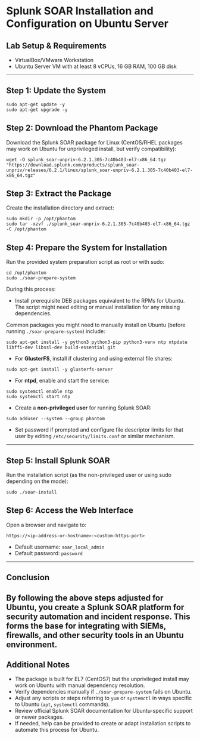 # Splunk SOAR Installation and Configuration on Ubuntu Server

## Lab Setup & Requirements

- VirtualBox/VMware Workstation  
- Ubuntu Server VM with at least 8 vCPUs, 16 GB RAM, 100 GB disk  

---

## Step 1: Update the System
```
sudo apt-get update -y
sudo apt-get upgrade -y
```
## Step 2: Download the Phantom Package
Download the Splunk SOAR package for Linux (CentOS/RHEL packages may work on Ubuntu for unprivileged install, but verify compatibility):
```
wget -O splunk_soar-unpriv-6.2.1.305-7c40b403-el7-x86_64.tgz "https://download.splunk.com/products/splunk_soar-unpriv/releases/6.2.1/linux/splunk_soar-unpriv-6.2.1.305-7c40b403-el7-x86_64.tgz"
```
## Step 3: Extract the Package
Create the installation directory and extract:
```
sudo mkdir -p /opt/phantom
sudo tar -xzvf ./splunk_soar-unpriv-6.2.1.305-7c40b403-el7-x86_64.tgz -C /opt/phantom
```
## Step 4: Prepare the System for Installation
Run the provided system preparation script as root or with sudo:
```
cd /opt/phantom
sudo ./soar-prepare-system
```
During this process:

- Install prerequisite DEB packages equivalent to the RPMs for Ubuntu. The script might need editing or manual installation for any missing dependencies.

Common packages you might need to manually install on Ubuntu (before running `./soar-prepare-system`) include:
```
sudo apt-get install -y python3 python3-pip python3-venv ntp ntpdate libffi-dev libssl-dev build-essential git
```
- For **GlusterFS**, install if clustering and using external file shares:
```
sudo apt-get install -y glusterfs-server
```
- For **ntpd**, enable and start the service:
```
sudo systemctl enable ntp
sudo systemctl start ntp
```
- Create a **non-privileged user** for running Splunk SOAR:
```
sudo adduser --system --group phantom
```
- Set password if prompted and configure file descriptor limits for that user by editing `/etc/security/limits.conf` or similar mechanism.
---

## Step 5: Install Splunk SOAR

Run the installation script (as the non-privileged user or using sudo depending on the mode):
```
sudo ./soar-install
```
## Step 6: Access the Web Interface

Open a browser and navigate to:
```
https://<ip-address-or-hostname>:<custom-https-port>
```

- Default username: `soar_local_admin`  
- Default password: `password`  

---

## Conclusion
By following the above steps adjusted for Ubuntu, you create a Splunk SOAR platform for security automation and incident response. This forms the base for integrating with SIEMs, firewalls, and other security tools in an Ubuntu environment.
---

## Additional Notes

- The package is built for EL7 (CentOS7) but the unprivileged install may work on Ubuntu with manual dependency resolution.
- Verify dependencies manually if `./soar-prepare-system` fails on Ubuntu.
- Adjust any scripts or steps referring to `yum` or `systemctl` in ways specific to Ubuntu (`apt`, `systemctl` commands).
- Review official Splunk SOAR documentation for Ubuntu-specific support or newer packages.
- If needed, help can be provided to create or adapt installation scripts to automate this process for Ubuntu.
